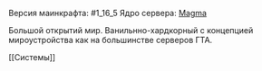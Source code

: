 Версия маинкрафта: #1_16_5 
Ядро сервера: [Magma](https://github.com/magmamaintained/Magma-1.20.1?tab=readme-ov-file)

Большой открытий мир. Ванильнно-хардкорный с концепцией мироустройства как на большинстве серверов ГТА.

[[Системы]]
